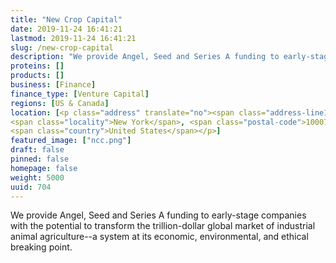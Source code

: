 ```yaml
---
title: "New Crop Capital"
date: 2019-11-24 16:41:21
lastmod: 2019-11-24 16:41:21
slug: /new-crop-capital
description: "We provide Angel, Seed and Series A funding to early-stage companies with the potential to transform the trillion-dollar global market of industrial animal agriculture--a system at its economic, environmental, and ethical breaking point."
proteins: []
products: []
business: [Finance]
finance_type: [Venture Capital]
regions: [US & Canada]
location: [<p class="address" translate="no"><span class="address-line1">Broadway</span><br>
<span class="locality">New York</span>, <span class="postal-code">10007</span><br>
<span class="country">United States</span></p>]
featured_image: ["ncc.png"]
draft: false
pinned: false
homepage: false
weight: 5000
uuid: 704
---
```

<p>We provide Angel, Seed and Series A funding to early-stage companies with the potential to transform the trillion-dollar global market of industrial animal agriculture--a system at its economic, environmental, and ethical breaking point.</p>
